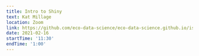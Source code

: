 ```yaml
---
title: Intro to Shiny
text: Kat Millage
location: Zoom
link: https://github.com/eco-data-science/eco-data-science.github.io/issues/26
date: 2021-02-16
startTime: '11:30'
endTime: '1:00'
---
```

